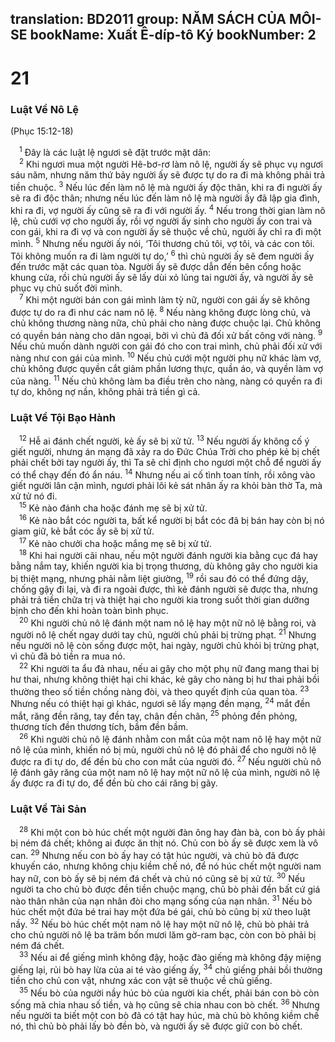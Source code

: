 translation: BD2011
group: NĂM SÁCH CỦA MÔI-SE
bookName: Xuất Ê-díp-tô Ký 
bookNumber: 2
-------

<div class="title"><h1>21</h1><h3>Luật Về Nô Lệ</h3><p>(Phục 15:12-18)</p></div>
<span class="verse xu_21_1"> <sup>1</sup> Ðây là các luật lệ ngươi sẽ đặt trước mặt dân:<br/></span>
<span class="verse xu_21_2"> <sup>2</sup> Khi ngươi mua một người Hê-bơ-rơ làm nô lệ, người ấy sẽ phục vụ ngươi sáu năm, nhưng năm thứ bảy người ấy sẽ được tự do ra đi mà không phải trả tiền chuộc. </span>
<span class="verse xu_21_3"><sup>3</sup> Nếu lúc đến làm nô lệ mà người ấy độc thân, khi ra đi người ấy sẽ ra đi độc thân; nhưng nếu lúc đến làm nô lệ mà người ấy đã lập gia đình, khi ra đi, vợ người ấy cũng sẽ ra đi với người ấy. </span>
<span class="verse xu_21_4"><sup>4</sup> Nếu trong thời gian làm nô lệ, chủ cưới vợ cho người ấy, rồi vợ người ấy sinh cho người ấy con trai và con gái, khi ra đi vợ và con người ấy sẽ thuộc về chủ, người ấy chỉ ra đi một mình. </span>
<span class="verse xu_21_5"><sup>5</sup> Nhưng nếu người ấy nói, ‘Tôi thương chủ tôi, vợ tôi, và các con tôi. Tôi không muốn ra đi làm người tự do,’ </span>
<span class="verse xu_21_6"><sup>6</sup> thì chủ người ấy sẽ đem người ấy đến trước mặt các quan tòa. Người ấy sẽ được dẫn đến bên cổng hoặc khung cửa, rồi chủ người ấy sẽ lấy dùi xỏ lủng tai người ấy, và người ấy sẽ phục vụ chủ suốt đời mình.<br/></span>
<span class="verse xu_21_7"> <sup>7</sup> Khi một người bán con gái mình làm tỳ nữ, người con gái ấy sẽ không được tự do ra đi như các nam nô lệ. </span>
<span class="verse xu_21_8"><sup>8</sup> Nếu nàng không được lòng chủ, và chủ không thương nàng nữa, chủ phải cho nàng được chuộc lại. Chủ không có quyền bán nàng cho dân ngoại, bởi vì chủ đã đối xử bất công với nàng. </span>
<span class="verse xu_21_9"><sup>9</sup> Nếu chủ muốn dành người con gái đó cho con trai mình, chủ phải đối xử với nàng như con gái của mình. </span>
<span class="verse xu_21_10"><sup>10</sup> Nếu chủ cưới một người phụ nữ khác làm vợ, chủ không được quyền cắt giảm phần lương thực, quần áo, và quyền làm vợ của nàng. </span>
<span class="verse xu_21_11"><sup>11</sup> Nếu chủ không làm ba điều trên cho nàng, nàng có quyền ra đi tự do, không nợ nần, không phải trả tiền gì cả.<br/></span>
<div class="title"><h3>Luật Về Tội Bạo Hành</h3></div>
<span class="verse xu_21_12"> <sup>12</sup> Hễ ai đánh chết người, kẻ ấy sẽ bị xử tử. </span>
<span class="verse xu_21_13"><sup>13</sup> Nếu người ấy không cố ý giết người, nhưng án mạng đã xảy ra do Ðức Chúa Trời cho phép kẻ bị chết phải chết bởi tay người ấy, thì Ta sẽ chỉ định cho ngươi một chỗ để người ấy có thể chạy đến đó ẩn náu. </span>
<span class="verse xu_21_14"><sup>14</sup> Nhưng nếu ai cố tình toan tính, rồi xông vào giết người lân cận mình, ngươi phải lôi kẻ sát nhân ấy ra khỏi bàn thờ Ta, mà xử tử nó đi.<br/></span>
<span class="verse xu_21_15"> <sup>15</sup> Kẻ nào đánh cha hoặc đánh mẹ sẽ bị xử tử.<br/></span>
<span class="verse xu_21_16"> <sup>16</sup> Kẻ nào bắt cóc người ta, bất kể người bị bắt cóc đã bị bán hay còn bị nó giam giữ, kẻ bắt cóc ấy sẽ bị xử tử.<br/></span>
<span class="verse xu_21_17"> <sup>17</sup> Kẻ nào chưởi cha hoặc mắng mẹ sẽ bị xử tử.<br/></span>
<span class="verse xu_21_18"> <sup>18</sup> Khi hai người cãi nhau, nếu một người đánh người kia bằng cục đá hay bằng nắm tay, khiến người kia bị trọng thương, dù không gây cho người kia bị thiệt mạng, nhưng phải nằm liệt giường, </span>
<span class="verse xu_21_19"><sup>19</sup> rồi sau đó có thể đứng dậy, chống gậy đi lại, và đi ra ngoài được, thì kẻ đánh người sẽ được tha, nhưng phải trả tiền chữa trị và thiệt hại cho người kia trong suốt thời gian dưỡng bịnh cho đến khi hoàn toàn bình phục.<br/></span>
<span class="verse xu_21_20"> <sup>20</sup> Khi người chủ nô lệ đánh một nam nô lệ hay một nữ nô lệ bằng roi, và người nô lệ chết ngay dưới tay chủ, người chủ phải bị trừng phạt. </span>
<span class="verse xu_21_21"><sup>21</sup> Nhưng nếu người nô lệ còn sống được một, hai ngày, người chủ khỏi bị trừng phạt, vì chủ đã bỏ tiền ra mua nó.<br/></span>
<span class="verse xu_21_22"> <sup>22</sup> Khi người ta ẩu đả nhau, nếu ai gây cho một phụ nữ đang mang thai bị hư thai, nhưng không thiệt hại chi khác, kẻ gây cho nàng bị hư thai phải bồi thường theo số tiền chồng nàng đòi, và theo quyết định của quan tòa. </span>
<span class="verse xu_21_23"><sup>23</sup> Nhưng nếu có thiệt hại gì khác, ngươi sẽ lấy mạng đền mạng, </span>
<span class="verse xu_21_24"><sup>24</sup> mắt đền mắt, răng đền răng, tay đền tay, chân đền chân, </span>
<span class="verse xu_21_25"><sup>25</sup> phỏng đền phỏng, thương tích đền thương tích, bầm đền bầm.<br/></span>
<span class="verse xu_21_26"> <sup>26</sup> Khi người chủ nô lệ đánh nhằm con mắt của một nam nô lệ hay một nữ nô lệ của mình, khiến nó bị mù, người chủ nô lệ đó phải để cho người nô lệ được ra đi tự do, để đền bù cho con mắt của người đó. </span>
<span class="verse xu_21_27"><sup>27</sup> Nếu người chủ nô lệ đánh gãy răng của một nam nô lệ hay một nữ nô lệ của mình, người nô lệ ấy được ra đi tự do, để đền bù cho cái răng bị gãy.<br/></span>
<div class="title"><h3>Luật Về Tài Sản</h3></div>
<span class="verse xu_21_28"> <sup>28</sup> Khi một con bò húc chết một người đàn ông hay đàn bà, con bò ấy phải bị ném đá chết; không ai được ăn thịt nó. Chủ con bò ấy sẽ được xem là vô can. </span>
<span class="verse xu_21_29"><sup>29</sup> Nhưng nếu con bò ấy hay có tật húc người, và chủ bò đã được khuyến cáo, nhưng không chịu kiềm chế nó, để nó húc chết một người nam hay nữ, con bò ấy sẽ bị ném đá chết và chủ nó cũng sẽ bị xử tử. </span>
<span class="verse xu_21_30"><sup>30</sup> Nếu người ta cho chủ bò được đền tiền chuộc mạng, chủ bò phải đền bất cứ giá nào thân nhân của nạn nhân đòi cho mạng sống của nạn nhân. </span>
<span class="verse xu_21_31"><sup>31</sup> Nếu bò húc chết một đứa bé trai hay một đứa bé gái, chủ bò cũng bị xử theo luật nầy. </span>
<span class="verse xu_21_32"><sup>32</sup> Nếu bò húc chết một nam nô lệ hay một nữ nô lệ, chủ bò phải trả cho chủ người nô lệ ba trăm bốn mươi lăm gờ-ram bạc, còn con bò phải bị ném đá chết.<br/></span>
<span class="verse xu_21_33"> <sup>33</sup> Nếu ai để giếng mình không đậy, hoặc đào giếng mà không đậy miệng giếng lại, rủi bò hay lừa của ai té vào giếng ấy, </span>
<span class="verse xu_21_34"><sup>34</sup> chủ giếng phải bồi thường tiền cho chủ con vật, nhưng xác con vật sẽ thuộc về chủ giếng.<br/></span>
<span class="verse xu_21_35"> <sup>35</sup> Nếu bò của người nầy húc bò của người kia chết, phải bán con bò còn sống mà chia nhau số tiền, và họ cũng sẽ chia nhau con bò chết. </span>
<span class="verse xu_21_36"><sup>36</sup> Nhưng nếu người ta biết một con bò đã có tật hay húc, mà chủ bò không kiềm chế nó, thì chủ bò phải lấy bò đền bò, và người ấy sẽ được giữ con bò chết.<br/></span>
